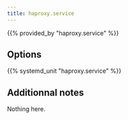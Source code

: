 ```yaml
---
title: haproxy.service
---
```


{{% provided_by "haproxy.service" %}}

## Options

{{% systemd_unit "haproxy.service" %}}

## Additionnal notes

Nothing here.